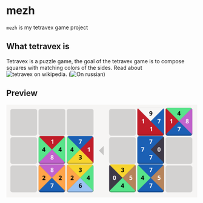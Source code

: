 # mezh

`mezh` is my tetravex game project

## What tetravex is

Tetravex is a puzzle game, the goal of the tetravex game is to compose squares with matching colors of the sides.
Read about ![tetravex on wikipedia](https://en.wikipedia.org/wiki/Edge-matching_puzzle).
(![On russian](https://ru.wikipedia.org/wiki/Тетравекс))

## Preview

![Preview of the game](misc/preview.png)
